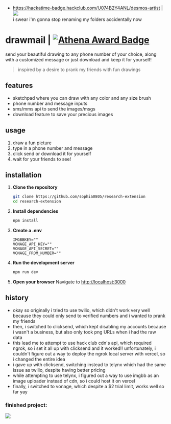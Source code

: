 - https://hackatime-badge.hackclub.com/U074B2Y4ANL/desmos-artist | ![](https://hackatime-badge.hackclub.com/U074B2Y4ANL/desmos-artist)  
i swear i'm gonna stop renaming my folders accidentally now

# drawmail  | [![Athena Award Badge](https://img.shields.io/endpoint?url=https%3A%2F%2Faward.athena.hackclub.com%2Fapi%2Fbadge)](https://award.athena.hackclub.com?utm_source=readme)

send your beautiful drawing to any phone number of your choice, along with a customized message or just download and keep it for yourself!
> inspired by a desire to prank my friends with fun drawings

## features
- sketchpad where you can draw with any color and any size brush
- phone number and message inputs
- sms/mms api to send the images/msgs
- download feature to save your precious images

## usage
1. draw a fun picture
2. type in a phone number and message
3. click send or download it for yourself
4. wait for your friends to see!

## installation  
1. **Clone the repository**
   ```bash
   git clone https://github.com/sophia0805/research-extension
   cd research-extension
   ```

2. **Install dependencies**
   ```bash
   npm install
   ```

3. **Create a .env**
    ```.env
    IMGBBKEY=""
    VONAGE_API_KEY=""
    VONAGE_API_SECRET=""
    VONAGE_FROM_NUMBER=""
    ```

3. **Run the development server**
   ```bash
   npm run dev
   ```

4. **Open your browser**
   Navigate to [http://localhost:3000](http://localhost:3000)

## history
- okay so originally i tried to use twilio, which didn't work very well because they could only send to verified numbers and i wanted to prank my friends
- then, i switched to clicksend, which kept disabling my accounts because i wasn't a business, but also only took png URLs when i had the raw data
- this lead me to attempt to use hack club cdn's api, which required ngrok, so i set it all up with clicksend and it worked!! unfortunately, i couldn't figure out a way to deploy the ngrok local server with vercel, so i changed the entire idea
- i gave up with clicksend, switching instead to telynx which had the same issue as twilio, despite having better pricing
- while attempting to use telynx, i figured out a way to use imgbb as an image uploader instead of cdn, so i could host it on vercel
- finally, i switched to vonage, which despite a $2 trial limit, works well so far yay

### finished project:
![](https://hc-cdn.hel1.your-objectstorage.com/s/v3/0065f099a982d3ba51dfb95cebe0de344fe0d4db_image.png) 